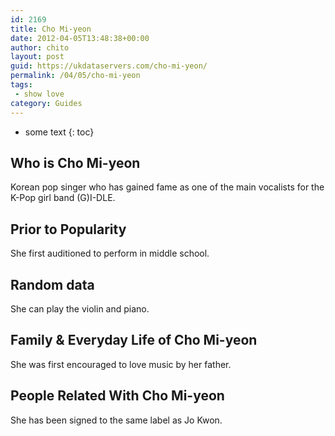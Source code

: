 ```yaml
---
id: 2169
title: Cho Mi-yeon
date: 2012-04-05T13:48:38+00:00
author: chito
layout: post
guid: https://ukdataservers.com/cho-mi-yeon/
permalink: /04/05/cho-mi-yeon
tags:
 - show love
category: Guides
---
```


* some text
{: toc}


## Who is  Cho Mi-yeon
                  
                  
                  
Korean pop singer who has gained fame as one of the main vocalists for the K-Pop girl band (G)I-DLE.
                  
                
                
                
## Prior to Popularity 
                  
                  
                  
She first auditioned to perform in middle school.
                  
                
                
                
## Random data 
                  
                  
                  
She can play the violin and piano.
                  
                
                
                
## Family & Everyday Life of Cho Mi-yeon
                  
                  
                  
She was first encouraged to love music by her father.
                  
                
                
                
## People Related With  Cho Mi-yeon
                  
                  
                  
She has been signed to the same label as Jo Kwon.
                  
                
              
            
          
          
          
    
    
  
